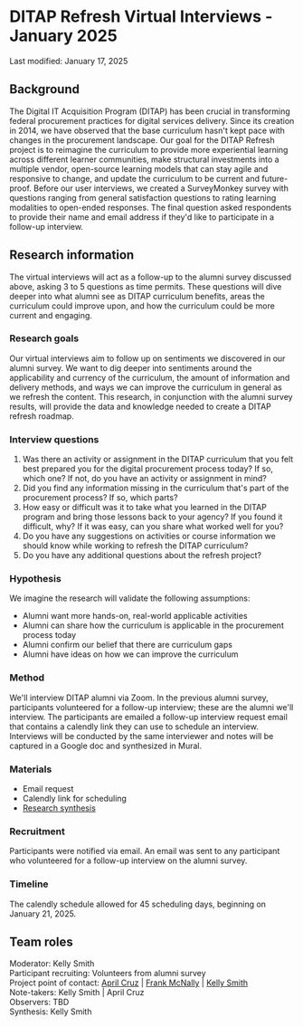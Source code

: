 # DITAP Refresh Virtual Interviews - January 2025

Last modified: January 17, 2025


## Background 

The Digital IT Acquisition Program (DITAP) has been crucial in transforming federal procurement practices for digital services delivery. Since its creation in 2014, we have observed that the base curriculum hasn't kept pace with changes in the procurement landscape. Our goal for the DITAP Refresh project is to reimagine the curriculum to provide more experiential learning across different learner communities, make structural investments into a multiple vendor, open-source learning models that can stay agile and responsive to change, and update the curriculum to be current and future-proof. 
Before our user interviews, we created a SurveyMonkey survey with questions ranging from general satisfaction questions to rating learning modalities to open-ended responses. The final question asked respondents to provide their name and email address if they'd like to participate in a follow-up interview.

## Research information 

The virtual interviews will act as a follow-up to the alumni survey discussed above, asking 3 to 5 questions as time permits. These questions will dive deeper into what alumni see as DITAP curriculum benefits, areas the curriculum could improve upon, and how the curriculum could be more current and engaging.

### Research goals 

Our virtual interviews aim to follow up on sentiments we discovered in our alumni survey. We want to dig deeper into sentiments around the applicability and currency of the curriculum, the amount of information and delivery methods, and ways we can improve the curriculum in general as we refresh the content. This research, in conjunction with the alumni survey results, will provide the data and knowledge needed to create a DITAP refresh roadmap.

### Interview questions

1. Was there an activity or assignment in the DITAP curriculum that you felt best prepared you for the digital procurement process today? If so, which one? If not, do you have an activity or assignment in mind?
2. Did you find any information missing in the curriculum that's part of the procurement process? If so, which parts?
3. How easy or difficult was it to take what you learned in the DITAP program and bring those lessons back to your agency? If you found it difficult, why? If it was easy, can you share what worked well for you?
4. Do you have any suggestions on activities or course information we should know while working to refresh the DITAP curriculum?
5. Do you have any additional questions about the refresh project? 


### Hypothesis

We imagine the research will validate the following assumptions:

- Alumni want more hands-on, real-world applicable activities
- Alumni can share how the curriculum is applicable in the procurement process today 
- Alumni confirm our belief that there are curriculum gaps
- Alumni have ideas on how we can improve the curriculum

### Method

We'll interview DITAP alumni via Zoom. In the previous alumni survey, participants volunteered for a follow-up interview; these are the alumni we'll interview. The participants are emailed a follow-up interview request email that contains a calendly link they can use to schedule an interview. Interviews will be conducted by the same interviewer and notes will be captured in a Google doc and synthesized in Mural.

### Materials

- Email request
- Calendly link for scheduling
- [Research synthesis](https://app.mural.co/t/civicactions3117/m/civicactions3117/1737142960369/000cc497f690e248e84c95d40da415fcbb794ccd?sender=u4f51c3ab811a3cc570d34701)
  
### Recruitment 

Participants were notified via email. An email was sent to any participant who volunteered for a follow-up interview on the alumni survey.

### Timeline 

The calendly schedule allowed for 45 scheduling days, beginning on January 21, 2025.

## Team roles

Moderator: Kelly Smith </br>
Participant recruiting: Volunteers from alumni survey </br>
Project point of contact: [April Cruz](mailto:april.cruz@civicactions.com) | [Frank McNally](mailto:Frank.H.McNally@omb.eop.gov) | [Kelly Smith](mailto:kelly.smith@civicactions.com)</br>
Note-takers: Kelly Smith | April Cruz </br> 
Observers: TBD </br> 
Synthesis: Kelly Smith </br>
